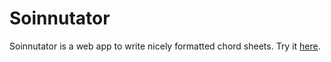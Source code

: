# Soinnutator

Soinnutator is a web app to write nicely formatted chord sheets. Try it [here](https://akupar.github.io/soinnutator/).
